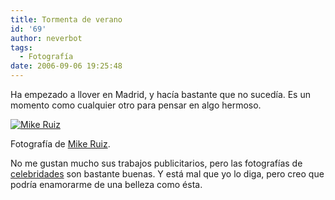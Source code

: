 ```yaml
---
title: Tormenta de verano
id: '69'
author: neverbot
tags:
  - Fotografía
date: 2006-09-06 19:25:48
---
```


Ha empezado a llover en Madrid, y hacía bastante que no sucedía. Es un momento como cualquier otro para pensar en algo hermoso.

[![Mike Ruiz](./MikeRuiz.jpg "Mike Ruiz")](./MikeRuiz.jpg "Mike Ruiz")

Fotografía de [Mike Ruiz](http://www.mikeruiz.com/).

No me gustan mucho sus trabajos publicitarios, pero las fotografías de [celebridades](http://www.mikeruiz.com/celebrity.html) son bastante buenas. Y está mal que yo lo diga, pero creo que podría enamorarme de una belleza como ésta.